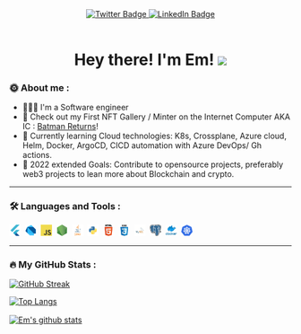 <div id="header" align="center">
  <div id="badges">

<a href="https://twitter.com/emenylu">
  <img src="https://img.shields.io/badge/Twitter-blue?style=for-the-badge&logo=twitter&logoColor=white" alt="Twitter Badge"/>
</a>
<a href="https://www.linkedin.com/in/ameni-louhichi/">
  <img src="https://img.shields.io/badge/LinkedIn-blue?style=for-the-badge&logo=linkedin&logoColor=white" alt="LinkedIn Badge"/>
</a>
</div>
  
  <img src="https://komarev.com/ghpvc/?username=emenylouu&style=flat-square&color=blue" alt=""/>

  
  <h1>
  Hey there! I'm Em!
  <img src="https://media.giphy.com/media/hvRJCLFzcasrR4ia7z/giphy.gif" width="30px"/>
</h1>
  </div>
  
  ### 🌞  About me :

- 👩🏻‍💻 I'm a Software engineer
- 🦇 Check out my First NFT Gallery / Minter on the Internet Computer AKA IC : [Batman Returns]( https://hfbcr-daaaa-aaaai-qieta-cai.raw.ic0.app/)!
- 🌱 Currently learning Cloud technologies: K8s, Crossplane, Azure cloud, Helm, Docker, ArgoCD, CICD automation with Azure DevOps/ Gh actions.
- 🥅 2022 extended Goals: Contribute to opensource projects, preferably web3 projects to lean more about Blockchain and crypto.


---

### :hammer_and_wrench: Languages and Tools :

  <img src="https://github.com/devicons/devicon/blob/master/icons/flutter/flutter-original.svg" title="Flutter" alt="Flutter" width="20" height="20"/>&nbsp;
<img height="20" src="https://raw.githubusercontent.com/github/explore/80688e429a7d4ef2fca1e82350fe8e3517d3494d/topics/dart/dart.png" width="20" height="20">&nbsp;
<img  src="https://raw.githubusercontent.com/github/explore/80688e429a7d4ef2fca1e82350fe8e3517d3494d/topics/javascript/javascript.png" width="20" height="20">&nbsp;
<img  src="https://raw.githubusercontent.com/github/explore/80688e429a7d4ef2fca1e82350fe8e3517d3494d/topics/nodejs/nodejs.png" width="20" height="20">&nbsp;
<img src="https://raw.githubusercontent.com/github/explore/80688e429a7d4ef2fca1e82350fe8e3517d3494d/topics/java/java.png" width="20" height="20">&nbsp;
<img src="https://raw.githubusercontent.com/github/explore/80688e429a7d4ef2fca1e82350fe8e3517d3494d/topics/python/python.png" width="20" height="20">&nbsp;
<img  src="https://raw.githubusercontent.com/github/explore/80688e429a7d4ef2fca1e82350fe8e3517d3494d/topics/html/html.png" width="20" height="20">&nbsp;
<img  src="https://raw.githubusercontent.com/github/explore/80688e429a7d4ef2fca1e82350fe8e3517d3494d/topics/css/css.png" width="20" height="20">&nbsp;
<img  src="https://raw.githubusercontent.com/github/explore/80688e429a7d4ef2fca1e82350fe8e3517d3494d/topics/mysql/mysql.png" width="20" height="20">&nbsp;
<img  src="https://raw.githubusercontent.com/github/explore/80688e429a7d4ef2fca1e82350fe8e3517d3494d/topics/postgresql/postgresql.png" width="20" height="20">&nbsp;
<img  src="https://raw.githubusercontent.com/github/explore/80688e429a7d4ef2fca1e82350fe8e3517d3494d/topics/docker/docker.png" width="20" height="20">&nbsp;
<img src="https://raw.githubusercontent.com/github/explore/80688e429a7d4ef2fca1e82350fe8e3517d3494d/topics/kubernetes/kubernetes.png" width="20" height="20">&nbsp;   

---

### :fire: My GitHub Stats :

[![GitHub Streak](https://github-readme-streak-stats.herokuapp.com?user=emenylouu&theme=radical)](https://git.io/streak-stats)&nbsp;

[![Top Langs](https://github-readme-stats.vercel.app/api/top-langs/?username=emenylouu&layout=compact&theme=radical)](https://github.com/anuraghazra/github-readme-stats)&nbsp;

<a href="https://github.com/emenylouu">
 <img align="center" src="https://github-readme-stats.vercel.app/api?username=emenylouu&show_icons=true&theme=radical&line_height=27" alt="Em's github stats"/>
</a>





